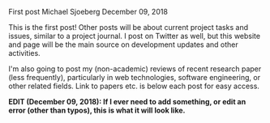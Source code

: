 First post
Michael Sjoeberg
December 09, 2018

This is the first post! Other posts will be about current project tasks and issues, similar to a project journal. I post on Twitter as well, but this website and page will be the main source on development updates and other activities.

I'm also going to post my (non-academic) reviews of recent research paper (less frequently), particularly in web technologies, software engineering, or other related fields. Link to papers etc. is below each post for easy access.

**EDIT (December 09, 2018): If I ever need to add something, or edit an error (other than typos), this is what it will look like.**